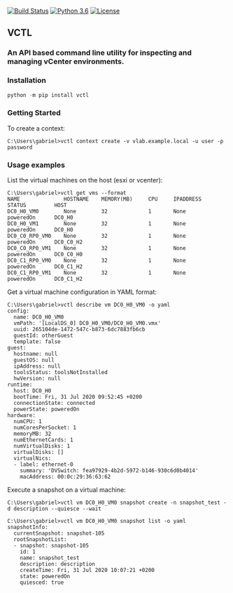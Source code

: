 [![Build Status](https://travis-ci.com/GMH501/vctl-vsphere-cli.svg?token=WbrqYj2c7b5z38d73y3B&branch=master)](https://travis-ci.com/GMH501/vctl-vsphere-cli) [![Python 3.6](https://img.shields.io/badge/python-3.6-blue.svg)](https://www.python.org/downloads/release/python-360/) [![License](https://img.shields.io/badge/License-Apache%202.0-orange.svg)](https://opensource.org/licenses/Apache-2.0)
## VCTL
### An API based command line utility for inspecting and managing vCenter environments.

### Installation
```py
python -m pip install vctl
```
### Getting Started

To create a context:
```
C:\Users\gabriel>vctl context create -v vlab.example.local -u user -p password
```

### Usage examples
List the virtual machines on the host (esxi or vcenter):
```
C:\Users\gabriel>vctl get vms --format
NAME              HOSTNAME    MEMORY(MB)     CPU     IPADDRESS         STATUS         HOST
DC0_H0_VM0        None        32             1       None              poweredOn      DC0_H0
DC0_H0_VM1        None        32             1       None              poweredOn      DC0_H0
DC0_C0_RP0_VM0    None        32             1       None              poweredOn      DC0_C0_H2
DC0_C0_RP0_VM1    None        32             1       None              poweredOn      DC0_C0_H0
DC0_C1_RP0_VM0    None        32             1       None              poweredOn      DC0_C1_H2
DC0_C1_RP0_VM1    None        32             1       None              poweredOn      DC0_C1_H2
```

Get a virtual machine configuration in YAML format:
```
C:\Users\gabriel>vctl describe vm DC0_H0_VM0 -o yaml
config:
  name: DC0_H0_VM0
  vmPath: '[LocalDS_0] DC0_H0_VM0/DC0_H0_VM0.vmx'
  uuid: 265104de-1472-547c-b873-6dc7883fb6cb
  guestId: otherGuest
  template: false
guest:
  hostname: null
  guestOS: null
  ipAddress: null
  toolsStatus: toolsNotInstalled
  hwVersion: null
runtime:
  host: DC0_H0
  bootTime: Fri, 31 Jul 2020 09:52:45 +0200
  connectionState: connected
  powerState: poweredOn
hardware:
  numCPU: 1
  numCoresPerSocket: 1
  memoryMB: 32
  numEthernetCards: 1
  numVirtualDisks: 1
  virtualDisks: []
  virtualNics:
  - label: ethernet-0
    summary: 'DVSwitch: fea97929-4b2d-5972-b146-930c6d0b4014'
    macAddress: 00:0c:29:36:63:62
```

Execute a snapshot on a virtual machine:
```
C:\Users\gabriel>vctl vm DC0_H0_VM0 snapshot create -n snapshot_test -d description --quiesce --wait

C:\Users\gabriel>vctl vm DC0_H0_VM0 snapshot list -o yaml
snapshotInfo:
  currentSnapshot: snapshot-105
  rootSnapshotList:
  - snapshot: snapshot-105
    id: 1
    name: snapshot_test
    description: description
    createTime: Fri, 31 Jul 2020 10:07:21 +0200
    state: poweredOn
    quiesced: true
```

